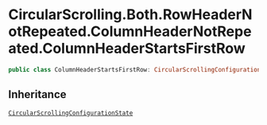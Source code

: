 # CircularScrolling.Both.RowHeaderNotRepeated.ColumnHeaderNotRepeated.ColumnHeaderStartsFirstRow

``` swift
public class ColumnHeaderStartsFirstRow: CircularScrollingConfigurationState 
```

## Inheritance

[`CircularScrollingConfigurationState`](/CircularScrollingConfigurationState)
